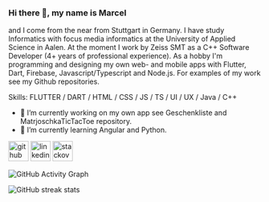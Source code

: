 ### Hi there 👋, my name is Marcel
and I come from the near from Stuttgart in Germany. I have study Informatics with focus media informatics at the University of Applied Science in Aalen. At the moment I work by Zeiss SMT as a C++ Software Developer (4+ years of professional experience). As a hobby I'm programming and designing my own web- and mobile apps with Flutter, Dart, Firebase, Javascript/Typescript and Node.js. For examples of my work see my Github repositories.

Skills: FLUTTER / DART / HTML / CSS / JS / TS / UI / UX / Java / C++

- 🔭 I’m currently working on my own app see Geschenkliste and MatrjoschkaTicTacToe repository. 
- 🌱 I’m currently learning Angular and Python.

[<img src='https://cdn.jsdelivr.net/npm/simple-icons@3.0.1/icons/github.svg' alt='github' height='40'>](https://github.com/Marcel9494)  [<img src='https://cdn.jsdelivr.net/npm/simple-icons@3.0.1/icons/linkedin.svg' alt='linkedin' height='40'>](https://www.linkedin.com/in/marcel-geirhos-544a56140/)  [<img src='https://cdn.jsdelivr.net/npm/simple-icons@3.0.1/icons/stackoverflow.svg' alt='stackoverflow' height='40'>](https://stackoverflow.com/users/15943768/marci)  

![GitHub Activity Graph](https://activity-graph.herokuapp.com/graph?username=Marcel9494)  

![GitHub streak stats](https://github-readme-streak-stats.herokuapp.com/?user=Marcel9494)  



